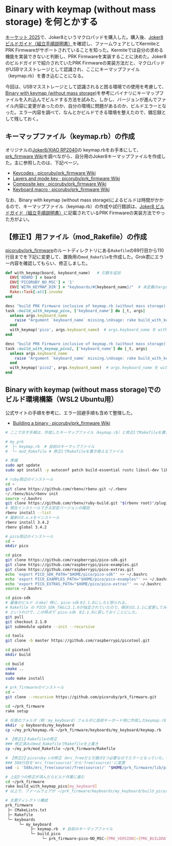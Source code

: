 # Binary with keymap (without mass storage) を何とかする

[キーケット 2025](https://keyket.jp/tokyo-2025)で、Joker8というマクロパッドを購入した。購入後、[Joker8 ビルドガイド（組立手順説明書）](https://blog.alglab.net/archives/joker8-build-guide/)を確認し、ファームウェアとしてKermiteとPRK Firmwareがサポートされていることを知った。Kermiteでは自分の求める機能を実装できないと判断し、PRK Firmwareを実装することに決めた。Joker8のビルドガイドで紹介されていたPRK Firmwareの実装方法だと、マクロパッドがUSBマスストレージとして認識され、ここにキーマップファイル（keymap.rb）を書き込むことになる。

今回は、USBマスストレージとして認識されると困る環境での使用を考慮して、[Binary with keymap (without mass storage)](https://github.com/picoruby/prk_firmware/wiki/Building-a-binary#binary-with-keymap-without-mass-storage)を参考にバイナリにキーマップファイルを入れ込んでビルドする方法を試みた。しかし、バージョンが進んでファイル内容に変更があったのか、自分の環境に問題があるのか、ビルドエラーとなった。エラー内容を調べて、なんとかビルドできる環境を整えたので、備忘録として残しておく。

## キーマップファイル（keymap.rb）の作成

オリジナルの[Joker8/XIAO RP2040](https://github.com/alg0002/PRK_Firmware_keymap_rb/tree/4ad4c768a490d8cd699337ef92401a99c321e23d/Joker8/XIAO%20RP2040)の keymap.rbをお手本にして、[prk\_firmware Wiki](https://github.com/picoruby/prk_firmware/wiki/)を調べながら、自分用のJoker8キーマップファイルを作成した。主に参照したのは、下記ページ。

+ [Keycodes · picoruby/prk\_firmware Wiki](https://github.com/picoruby/prk_firmware/wiki/Keycodes)
+ [Layers and mode key · picoruby/prk\_firmware Wiki](https://github.com/picoruby/prk_firmware/wiki/Layers-and-mode-key)
+ [Composite key · picoruby/prk\_firmware Wiki](https://github.com/picoruby/prk_firmware/wiki/Composite-key)
+ [Keyboard macro · picoruby/prk\_firmware Wiki](https://github.com/picoruby/prk_firmware/wiki/Keyboard-macro)

なお、Binary with keymap (without mass storage)によるビルドは時間がかかるので、キーマップファイル（keymap.rb）の作成や試行錯誤は、[Joker8 ビルドガイド（組立手順説明書）](https://blog.alglab.net/archives/joker8-build-guide/)に記載されているPRK Firmwareの実装方法でやった方がよい。

## 【修正1】用ファイル（mod_Rakefile）の作成

[picoruby/prk\_firmware](https://github.com/picoruby/prk_firmware)のルートディレクトリにある`Rakefile`の89行目から110行目までを下記に変更して、置換用の`mod_Rakefile`を作成した。Grok君にエラー内容を確認してもらい、修正しました。

```ruby
def with_keymap(board, keyboard_name)   # 引数を追加
  ENV['BOARD'] = board
  ENV['PICORUBY_NO_MSC'] = '1'
  ENV['WITH_KEYMAP_DIR'] = "keyboards/#{keyboard_name}/"  # 未定義のargsを削除
  Rake::Task[:all].invoke
end

desc "build PRK Firmware inclusive of keymap.rb (without mass storage) for RP2040"
task :build_with_keymap_pico, ['keyboard_name'] do |_t, args|
  unless args.keyboard_name
    raise "Argument `keyboard_name` missing.\nUsage: rake build_with_keymap_pico[prk_meishi2]"  # 引数を追加
  end
  with_keymap('pico', args.keyboard_name)  # args.keyboard_name を with_keymap に渡すように修正
end

desc "build PRK Firmware inclusive of keymap.rb (without mass storage) for RP2350 (Pico2)"
task :build_with_keymap_pico2, ['keyboard_name'] do |_t, args|
  unless args.keyboard_name
    raise "Argument `keyboard_name` missing.\nUsage: rake build_with_keymap_pico2[prk_meishi2]"  # 引数を追加
  end
  with_keymap('pico2', args.keyboard_name)  # args.keyboard_name を with_keymap に渡すように修正
end
 ```

## Binary with keymap (without mass storage)でのビルド環境構築（WSL2 Ubuntu用）

公式サイトの手順を参考に、エラー回避手順も含めて整理した。

+ [Building a binary · picoruby/prk\_firmware Wiki](https://github.com/picoruby/prk_firmware/wiki/Building-a-binary)

```bash
# ここで示す手順は、作成したキーマップファイル（keymap.rb）と修正1でRakefileを置き換えるファイル（mod_Rakefile）を ~/my_prkフォルダに配置しておくことを前提としている。

# my_prk
#  ├─ keymap.rb  # 自前のキーマップファイル
#  └─ mod_Rakefile # 修正1でRakefileを置き換えるファイル

# 準備
sudo apt update
sudo apt install -y autoconf patch build-essential rustc libssl-dev libyaml-dev libreadline6-dev zlib1g-dev libgmp-dev libncurses5-dev libffi-dev libgdbm6 libgdbm-dev libdb-dev uuid-dev cmake python3 gcc-arm-none-eabi libnewlib-arm-none-eabi libstdc++-arm-none-eabi-newlib zip

# ruby周辺のインストール
cd ~
git clone https://github.com/rbenv/rbenv.git ~/.rbenv
~/.rbenv/bin/rbenv init
source ~/.bashrc
git clone https://github.com/rbenv/ruby-build.git "$(rbenv root)"/plugins/ruby-build
# 現在インストールできる安定バージョンの確認
rbenv install --list
# 最新の3.x.xをインストール
rbenv install 3.4.2
rbenv global 3.4.2

# pico周辺のインストール
cd ~
mkdir pico

cd pico
git clone https://github.com/raspberrypi/pico-sdk.git
git clone https://github.com/raspberrypi/pico-examples.git
git clone https://github.com/raspberrypi/pico-extras.git
echo 'export PICO_SDK_PATH="$HOME/pico/pico-sdk"' >> ~/.bashrc
echo 'export PICO_EXAMPLES_PATH="$HOME/pico/pico-examples"' >> ~/.bashrc
echo 'export PICO_EXTRAS_PATH="$HOME/pico/pico-extras"' >> ~/.bashrc
source ~/.bashrc

cd pico-sdk
# 最後のビルド（rake）時に、pico-sdkを2.1.0にしろと怒られる。
# Rakefile の PICO_SDK_TAGに2.1.0が指定されていたので、現状の2.1.1に変更してみたが、やはり2.1.0にしろと怒られる。
# というわけで、この時点で pico-sdk を2.1.0に戻しておくことにした。
git pull
git checkout 2.1.0
git submodule update --init --recursive

cd tools
git clone -b master https://github.com/raspberrypi/picotool.git

cd picotool
mkdir build

cd build
cmake ..
make
sudo make install

# prk_firmwareのインストール
cd ~
git clone --recursive https://github.com/picoruby/prk_firmware.git

cd ~/prk_firmware
rake setup

# 任意のフォルダ（例：my_keyboard）フォルダに自前キーボード用に作成したkeymap.rbを配置
mkdir -p keyboards/my_keyboard
cp ~/my_prk/keymap.rb ~/prk_firmware/keyboards/my_keyboard/keymap.rb

# 【修正1】Rakefileの修正
### 修正済みのmod_RakefileでRakefileを上書き
cp ~/my_prk/mod_Rakefile ~/prk_firmware/Rakefile

# 【修正2】picoruby.cの修正（mrc_freeだと引数が2つ必要なのでエラーとなっていた。freeは引数が1つで済むので、こちらに変更）
### 588行目を'mrc_free(source)'から'free(source)'に変更
sed -i '588s/mrc_free(source)/free(source)/' "$HOME/prk_firmware/lib/picoruby/mrbgems/picoruby-bin-picoruby2/tools/picoruby/picoruby.c"

# 上記2つの修正が済んだらビルド作業に進む
cd ~/prk_firmware
rake build_with_keymap_pico[my_keyboard]
# 以上で、ファームウェアが ~/prk_firmware/keyboards/my_keyboard/build_pico/ に生成される

# 主要ディレクトリ構成
prk_firmware
 ├─ CMakeLists.txt
 ├─ Rakefile
 └─ keyboards
      └─ my_keyboard
           ├─ keymap.rb  # 自前のキーマップファイル
           └─ build_pico
                └─ prk_firmware-pico-NO_MSC-[PRK_VERSION]-[PRK_BUILDDATE]-[PRK_REVISION].uf2 # 作成されるファームウェア
```
